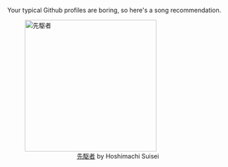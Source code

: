 Your typical Github profiles are boring, so here's a song recommendation.
<figure><img width="300" height="300" src="https://i.scdn.co/image/ab67616d0000b273a58c084aee6781e94d0c364f" alt="先駆者" /><figcaption align="center"><a href="https://open.spotify.com/track/2z39kvnOiBa0DBbtsCRNA0" target="_blank">先駆者</a> by Hoshimachi Suisei</figcaption></figure>
